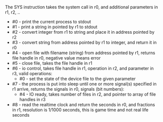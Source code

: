 The SYS instruction takes the system call in r0, and additional parameters in r1, r2, ..

* #0 - print the current process to stdout
* #1 - print a string in pointed by r1 to stdout
* #2 - convert integer from r1 to string and place it in address pointed by r2
* #3 - convert string from address pointed by r1 to integer, and return it in r0
* #4 - open file with filename (string) from address pointed by r1, returns file handle in r0, negative value means error
* #5 - close file, takes the file handle in r1
* #6 - io control, takes file handle in r1, operation in r2, and parameter in r3, valid operations:
  * #0 - set the state of the device file to the given parameter
* #7 - the process is put into sleep until one or more signal(s) specified in r1 arrive, returns the signals in r0, signals (bit numbers):
  * #4 - IO ready, takes number of files in r2, and pointer to array of file handles in r3
* #8 - read the realtime clock and return the seconds in r0, and fractions in r1, resolution is 1/1000 seconds, this is game time and not real life seconds
